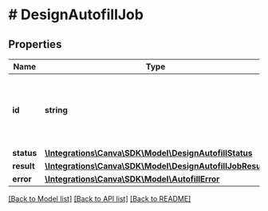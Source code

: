 # # DesignAutofillJob

## Properties

Name | Type | Description | Notes
------------ | ------------- | ------------- | -------------
**id** | **string** | ID of the asynchronous job that is creating the design using the provided data. |
**status** | [**\Integrations\Canva\SDK\Model\DesignAutofillStatus**](DesignAutofillStatus.md) |  |
**result** | [**\Integrations\Canva\SDK\Model\DesignAutofillJobResult**](DesignAutofillJobResult.md) |  | [optional]
**error** | [**\Integrations\Canva\SDK\Model\AutofillError**](AutofillError.md) |  | [optional]

[[Back to Model list]](../../README.md#models) [[Back to API list]](../../README.md#endpoints) [[Back to README]](../../README.md)
